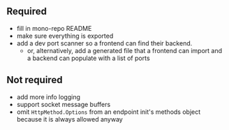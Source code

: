 ## Required

-   fill in mono-repo README
-   make sure everything is exported
-   add a dev port scanner so a frontend can find their backend.
    -   or, alternatively, add a generated file that a frontend can import and a backend can populate with a list of ports

## Not required

-   add more info logging
-   support socket message buffers
-   omit `HttpMethod.Options` from an endpoint init's methods object because it is always allowed anyway
